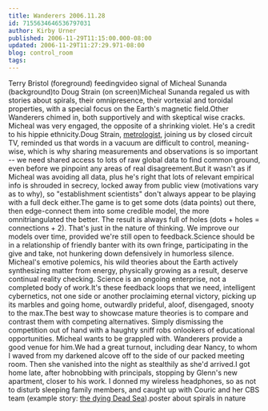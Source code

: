 ```yaml
---
title: Wanderers 2006.11.28
id: 7155634646536797031
author: Kirby Urner
published: 2006-11-29T11:15:00.000-08:00
updated: 2006-11-29T11:27:29.971-08:00
blog: control_room
tags: 
---
```


[](http://photos1.blogger.com/x/blogger2/8007/1273/1600/246996/sunanda.jpg)Terry Bristol (foreground) feedingvideo signal of Micheal Sunanda (background)to Doug Strain (on screen)Micheal Sunanda regaled us with stories about spirals, their omnipresence, their vortexial and toroidal properties, with a special focus on the Earth's magnetic field.Other Wanderers chimed in, both supportively and with skeptical wise cracks.  Micheal was very engaged, the opposite of a shrinking violet.  He's a credit to his hippie ethnicity.Doug Strain, [metrologist](http://www.answers.com/metrologist&r=67), joining us by closed circuit TV, reminded us that words in a vacuum are difficult to control, meaning-wise, which is why sharing measurements and observations is so important -- we need shared access to lots of raw global data to find common ground, even before we pinpoint any areas of real disagreement.But it wasn't as if Micheal was avoiding all data, plus he's right that lots of relevant empirical info is shrouded in secrecy, locked away from public view (motivations vary as to why), so "establishment scientists" don't always appear to be playing with a full deck either.The game is to get some dots (data points) out there, then edge-connect them into some credible model, the more omnitriangulated the better.  The result is always full of holes (dots + holes = connections + 2).  That's just in the nature of thinking.  We improve our models over time, provided we're still open to feedback.Science should be in a relationship of friendly banter with its own fringe, participating in the give and take, not hunkering down defensively in humorless silence.  Micheal's emotive polemics, his wild theories about the Earth actively synthesizing matter from energy, physically growing as a result, deserve continual reality checking. Science is an ongoing enterprise, not a completed body of work.It's these feedback loops that we need, intelligent cybernetics, not one side or another proclaiming eternal victory, picking up its marbles and going home, outwardly prideful, aloof, disengaged, snooty to the max.The best way to showcase mature theories is to compare and contrast them with competing alternatives.  Simply dismissing the competition out of hand with a haughty sniff robs onlookers of educational opportunities.  Micheal wants to be grappled with.  Wanderers provide a good venue for him.We had a great turnout, including dear Nancy, to whom I waved from my darkened alcove off to the side of our packed meeting room. Then she vanished into the night as stealthily as she'd arrived.I got home late, after hobnobbing with principals, stopping by Glenn's new apartment, closer to his work.  I donned my wireless headphones, so as not to disturb sleeping family members, and caught up with Couric and her CBS team (example story:  [the dying Dead Sea](http://www.cbsnews.com/stories/2006/11/28/eveningnews/main2213458.shtml)).[](http://photos1.blogger.com/x/blogger2/8007/1273/1600/295193/sunandaposter.jpg)poster about spirals in nature